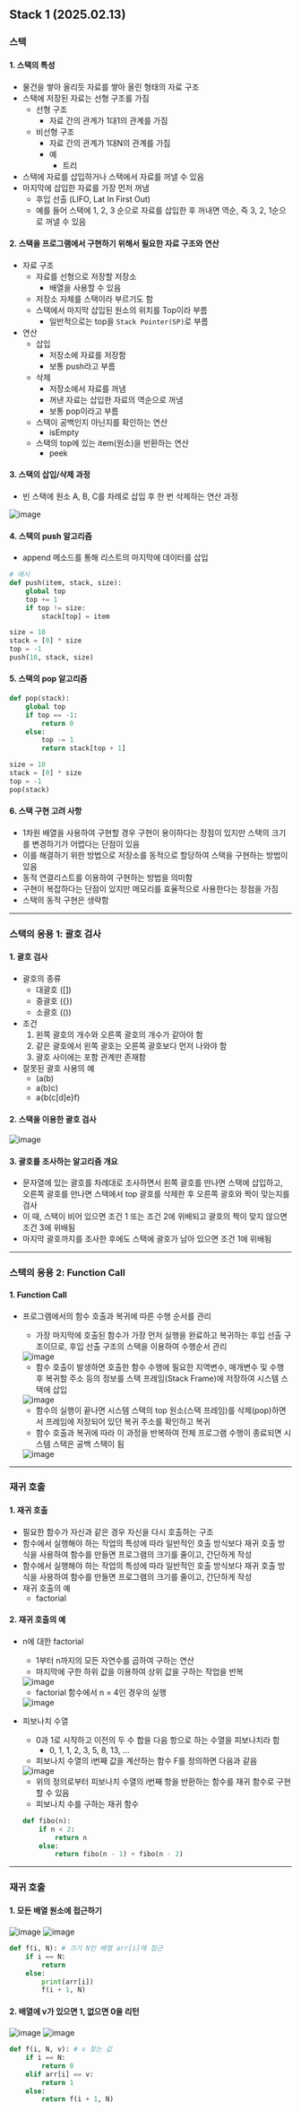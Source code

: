## Stack 1 (2025.02.13)

### 스택

#### 1. 스택의 특성

- 물건을 쌓아 올리듯 자료를 쌓아 올린 형태의 자료 구조
- 스택에 저장된 자료는 선형 구조를 가짐
    - 선형 구조
        - 자료 간의 관계가 1대1의 관계를 가짐
    - 비선형 구조
        - 자료 간의 관계가 1대N의 관계를 가짐
        - 예
            - 트리
- 스택에 자료를 삽입하거나 스택에서 자료를 꺼낼 수 있음
- 마지막에 삽입한 자료를 가장 먼저 꺼냄
    - 후입 선출 (LIFO, Lat In First Out)
    - 예를 들어 스택에 1, 2, 3 순으로 자료를 삽입한 후 꺼내면 역순, 즉 3, 2, 1순으로 꺼낼 수 있음

#### 2. 스택을 프로그램에서 구현하기 위해서 필요한 자료 구조와 연산

- 자료 구조
    - 자료를 선형으로 저장할 저장소
        - 배열을 사용할 수 있음
    - 저장소 자체를 스택이라 부르기도 함
    - 스택에서 마지막 삽입된 원소의 위치를 Top이라 부름
        - 일반적으로는 top을 `Stack Pointer(SP)`로 부름
- 연산
    - 삽입
        - 저장소에 자료를 저장함
        - 보통 push라고 부름
    - 삭제
        - 저장소에서 자료를 꺼냄
        - 꺼낸 자료는 삽입한 자료의 역순으로 꺼냄
        - 보통 pop이라고 부름
    - 스택이 공백인지 아닌지를 확인하는 연산
        - isEmpty
    - 스택의 top에 있는 item(원소)을 반환하는 연산
        - peek

#### 3. 스택의 삽입/삭제 과정

- 빈 스택에 원소 A, B, C를 차례로 삽입 후 한 번 삭제하는 연산 과정

<img src="image/0213/0213_1.png" alt="image" align="center">

#### 4. 스택의 push 알고리즘

- append 메소드를 통해 리스트의 마지막에 데이터를 삽입

```python
# 예시
def push(item, stack, size):
    global top
    top += 1
    if top != size:
        stack[top] = item

size = 10
stack = [0] * size
top = -1
push(10, stack, size)
```

#### 5. 스택의 pop 알고리즘

```python
def pop(stack):
    global top
    if top == -1:
        return 0
    else:
        top -= 1
        return stack[top + 1]

size = 10
stack = [0] * size
top = -1
pop(stack)
```

#### 6. 스택 구현 고려 사항

- 1차원 배열을 사용하여 구현할 경우 구현이 용이하다는 장점이 있지만 스택의 크기를 변경하기가 어렵다는 단점이 있음
- 이를 해결하기 위한 방법으로 저장소를 동적으로 할당하여 스택을 구현하는 방법이 있음
- 동적 연결리스트를 이용하여 구현하는 방법을 의미함
- 구현이 복잡하다는 단점이 있지만 메모리를 효율적으로 사용한다는 장점을 가짐
- 스택의 동적 구현은 생략함

---

### 스택의 응용 1: 괄호 검사

#### 1. 괄호 검사

- 괄호의 종류
    - 대괄호 ([])
    - 중괄호 ({})
    - 소괄호 (())
- 조건
    1. 왼쪽 괄호의 개수와 오른쪽 괄호의 개수가 같아야 함
    2. 같은 괄호에서 왼쪽 괄호는 오른쪽 괄호보다 먼저 나와야 함
    3. 괄호 사이에는 포함 관계만 존재함
- 잘못된 괄호 사용의 예
    - (a(b)
    - a(b)c)
    - a{b(c[d]e}f)

#### 2. 스택을 이용한 괄호 검사

<img src="image/0213/0213_2.png" alt="image" align="center">

#### 3. 괄호를 조사하는 알고리즘 개요

- 문자열에 있는 괄호를 차례대로 조사하면서 왼쪽 괄호를 만나면 스택에 삽입하고, 오른쪽 괄호를 만나면 스택에서 top 괄호를 삭제한 후 오른쪽 괄호와 짝이 맞는지를 검사
- 이 때, 스택이 비어 있으면 조건 1 또는 조건 2에 위배되고 괄호의 짝이 맞지 않으면 조건 3에 위배됨
- 마지막 괄호까지를 조사한 후에도 스택에 괄호가 남아 있으면 조건 1에 위배됨

---

### 스택의 응용 2: Function Call

#### 1. Function Call

- 프로그램에서의 함수 호출과 복귀에 따른 수행 순서를 관리
    - 가장 마지막에 호출된 함수가 가장 먼저 실행을 완료하고 복귀하는 후입 선출 구조이므로, 후입 선출 구조의 스택을 이용하여 수행순서 관리
    
    <img src="image/0213/0213_3.png" alt="image" align="center">
    
    - 함수 호출이 발생하면 호출한 함수 수행에 필요한 지역변수, 매개변수 및 수행 후 복귀할 주소 등의 정보를 스택 프레임(Stack Frame)에 저장하여 시스템 스택에 삽입
    
    <img src="image/0213/0213_4.png" alt="image" align="center">
    
    - 함수의 실행이 끝나면 시스템 스택의 top 원소(스택 프레임)를 삭제(pop)하면서 프레임에 저장되어 있던 복귀 주소를 확인하고 복귀
    - 함수 호출과 복귀에 따라 이 과정을 반복하여 전체 프로그램 수행이 종료되면 시스템 스택은 공백 스택이 됨
    
    <img src="image/0213/0213_5.png" alt="image" align="center">
    

---

### 재귀 호출

#### 1. 재귀 호출

- 필요한 함수가 자신과 같은 경우 자신을 다시 호출하는 구조
- 함수에서 실행해야 하는 작업의 특성에 따라 일반적인 호출 방식보다 재귀 호출 방식을 사용하여 함수를 만들면 프로그램의 크기를 줄이고, 간단하게 작성
- 함수에서 실행해야 하는 작업의 특성에 따라 일반적인 호출 방식보다 재귀 호출 방식을 사용하여 함수를 만들면 프로그램의 크기를 줄이고, 간단하게 작성
- 재귀 호출의 예
    - factorial

#### 2. 재귀 호출의 예

- n에 대한 factorial
    - 1부터 n까지의 모든 자연수를 곱하여 구하는 연산
    - 마지막에 구한 하위 값을 이용하여 상위 값을 구하는 작업을 반복
    
    <img src="image/0213/0213_6.png" alt="image" align="center">
    
    - factorial 함수에서 n = 4인 경우의 실행
    
    <img src="image/0213/0213_7.png" alt="image" align="center">
    

- 피보나치 수열
    - 0과 1로 시작하고 이전의 두 수 합을 다음 항으로 하는 수열을 피보나치라 함
        - 0, 1, 1, 2, 3, 5, 8, 13, …
    - 피보나치 수열의 i번째 값을 계산하는 함수 F를 정의하면 다음과 같음
    
    <img src="image/0213/0213_8.png" alt="image" align="center">
    
    - 위의 정의로부터 피보나치 수열의 i번째 항을 반환하는 함수를 재귀 함수로 구현할 수 있음
    - 피보나치 수를 구하는 재귀 함수
    
    ```python
    def fibo(n):
        if n < 2:
            return n
        else:
            return fibo(n - 1) + fibo(n - 2)
    ```
    

---

### 재귀 호출

#### 1. 모든 배열 원소에 접근하기

<img src="image/0213/0213_9.png" alt="image" align="center">

<img src="image/0213/0213_10.png" alt="image" align="center">

```python
def f(i, N): # 크기 N인 배열 arr[i]에 접근
    if i == N:
        return
    else:
        print(arr[i])
        f(i + 1, N)
```

#### 2. 배열에 v가 있으면 1, 없으면 0을 리턴

<img src="image/0213/0213_11.png" alt="image" align="center">

<img src="image/0213/0213_12.png" alt="image" align="center">

```python
def f(i, N, v): # v 찾는 값
    if i == N:
        return 0
    elif arr[i] == v:
        return 1
    else:
        return f(i + 1, N)
```
